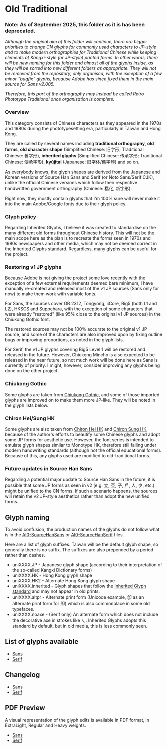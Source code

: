# Old Traditional

### Note: As of September 2025, this folder as it is has been deprecated.

*Although the original aim of this folder will continue, there are bigger priorities to change CN glyphs for commonly used characters to JP-style and to make modern orthographies for Traditional Chinese while keeping elements of Kangxi-style (or JP-style) printed forms. In other words, there will be new naming for this folder and almost all of the glyphs inside, as they will be sorted into new different folders as appropriate. They will not be removed from the repository, only organised, with the exception of a few minor “bugfix” glyphs, because Adobe has since fixed them in the main source for Sans v2.005.*

*Therefore, this part of the orthography may instead be called Retro Phototype Traditional once organisation is complete.*

### Overview

This category consists of Chinese characters as they appeared in the 1970s and 1980s during the phototypesetting era, particularly in Taiwan and Hong Kong.

They are called by several names including **traditional orthography**, **old forms**, **old character shape** (Simplified Chinese: 旧字形; Traditional Chinese: 舊字形), **inherited glyphs** (Simplified Chinese: 传承字形; Traditional Chinese: 傳承字形), **kyūjitai** (Japanese: 旧字体/舊字體) and so on.

As everybody knows, the glyph shapes are derived from the Japanese and Korean versions of Source Han Sans and Serif (or Noto Sans/Serif CJK), unlike the official Chinese versions which follow their respective handwritten government orthography (Chinese: 楷化, 新字形).

Right now, they mostly contain glyphs that I'm 100% sure will never make it into the main Adobe/Google fonts due to their glyph policy.

### Glyph policy

Regarding Inherited Glyphs, I believe it was created to standardise on the many different old forms throughout Chinese history. This will not be the main scope here as the plan is to recreate the forms seen in 1970s and 1980s newspapers and other media, which may not be deemed correct in the Inherited Glyphs standard. Regardless, many glyphs can be useful for the project.

### Restoring v1 JP glyphs

Because Adobe is not giving the project some love recently with the exception of a few external requirements deemed bare minimum, I have manually re-created and released most of the v1 JP sources (Sans only for now) to make them work with variable fonts.

For Sans, the sources cover GB 2312, Tongyong, iiCore, Big5 (both L1 and L2), HKSCS and Suppchara, with the exception of some characters that were already "restored" (like 95% close to the original v1 JP sources) in the Chiukong Gothic font.

The restored sources may not be 100% accurate to the original v1 JP source, and some of the characters are also improved upon by fixing outline bugs or improving proportions, as noted in the glyph lists.

For Serif, the v1 JP glyphs covering Big5 Level 1 will be restored and released in the future. However, Chiukong Mincho is also expected to be released in the near future, so not much work will be done here as Sans is currently of priority. I might, however, consider improving any glyphs being done on the other project.

### Chiukong Gothic

Some glyphs are taken from [Chiukong Gothic](https://github.com/ChiuMing-Neko/ChiuKongGothic), and some of those imported glyphs are improved on to make them more JP-like. They will be noted in the glyph lists below.

### Chiron Hei/Sung HK

Some glyphs are also taken from [Chiron Hei HK](https://github.com/chiron-fonts/chiron-hei-hk-gf) and [Chiron Sung HK](https://github.com/chiron-fonts/chiron-sung-hk-gf), because of the author's efforts to beautify some Chinese glyphs and adopt some JP forms for aesthetic use. However, the font series is intended to emulate glyph shapes similar to Monotype HK, therefore still falling under modern handwriting standards (although not the official educational forms). Because of this, any glyphs used are modified to old-traditional forms.

### Future updates in Source Han Sans

Regarding a potential major update to Source Han Sans in the future, it is possible that some JP forms as seen in v2 (e.g. 立, 豆, 子, 戶, 人, 夕, etc.) might be unified to the CN forms. If such a scenario happens, the sources will retain the v2 JP-style aesthetics rather than adopt the new unified forms.

## Glyph naming

To avoid confusion, the production names of the glyphs do not follow what is in the [AI0-SourceHanSans](https://github.com/adobe-fonts/source-han-sans/blob/release/Resources/AI0-SourceHanSans) or [AI0-SourceHanSerif](https://github.com/adobe-fonts/source-han-serif/blob/release/Resources/AI0-SourceHanSerif) files.

Here are a list of glyph suffixes. Taiwan will be the default glyph shape, so generally there is no suffix. The suffixes are also prepended by a period rather than dashes.

- uniXXXX<span>.</span>JP - Japanese glyph shape (according to their interpretation of the so-called Kangxi Dictionary forms)
- uniXXXX<span>.</span>HK - Hong Kong glyph shape
- uniXXXX<span>.</span>HK2 - Alternate Hong Kong glyph shape
- uniXXXX<span>.</span>inherited - Glyph shapes that follow the [Inherited Glyph standard](https://github.com/ichitenfont/inheritedglyphs) and may not appear in old prints.
- uniXXXX<span>.</span>altpr - Alternate print form (Unicode example, 卽 as an alternate print form for 即) which is also commonplace in some old typefaces.
- uniXXXX<span>.</span>noaxe - (Serif only) An alternate form which does not include the decorative axe in strokes like 乀. Inherited Glyphs adopts this standard by default, but in old media, this is less commonly seen.

## List of glyphs available

- [Sans](glyphlist-old-traditional-sans.md)
- [Serif](glyphlist-old-traditional-serif.md)

## Changelog

- [Sans](changelog-old-traditional-sans.md)
- [Serif](changelog-old-traditional-serif.md)

## PDF Preview

A visual representation of the glyph edits is available in PDF format, in ExtraLight, Regular and Heavy weights.

- [Sans](Sans/Preview)
- [Serif](Serif/Preview)